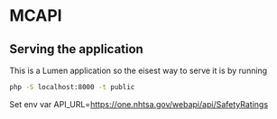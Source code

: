 # MCAPI

## Serving the application

This is a Lumen application so the eisest way to serve it is by running

```bash
php -S localhost:8000 -t public
```

Set env var
API_URL=https://one.nhtsa.gov/webapi/api/SafetyRatings